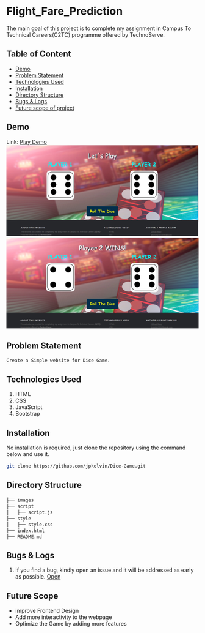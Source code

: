 # Flight_Fare_Prediction
The main goal of this project is to complete my assignment in Campus To Technical Careers(C2TC) programme offered by TechnoServe.

## Table of Content
  * [Demo](#demo)
  * [Problem Statement](#problem-statement)
  * [Technologies Used](#technologies-used)
  * [Installation](#installation)
  * [Directory Structure](#directory-structure)
  * [Bugs & Logs](#bugs--logs)
  * [Future scope of project](#future-scope)

## Demo
Link: [Play Demo](https://flightprice-predict.herokuapp.com/)
![image](images/demo1.png)
![image1](images/demo2.png)

## Problem Statement
```
Create a Simple website for Dice Game.
```

## Technologies Used
 
   1. HTML 
   2. CSS
   3. JavaScript
   4. Bootstrap

## Installation

No installation is required, just clone the repository using the command below and use it.
```bash
git clone https://github.com/jpkelvin/Dice-Game.git
```

## Directory Structure 
```
├── images 
├── script 
│   ├── script.js
├── style 
│   ├── style.css
├── index.html
├── README.md
```


## Bugs & Logs

1. If you find a bug, kindly open an issue and it will be addressed as early as possible. [Open](https://github.com/jpkelvin/Dice-Game/issues)

## Future Scope

* improve Frontend Design
* Add more interactivity to the webpage
* Optimize the Game by adding more features